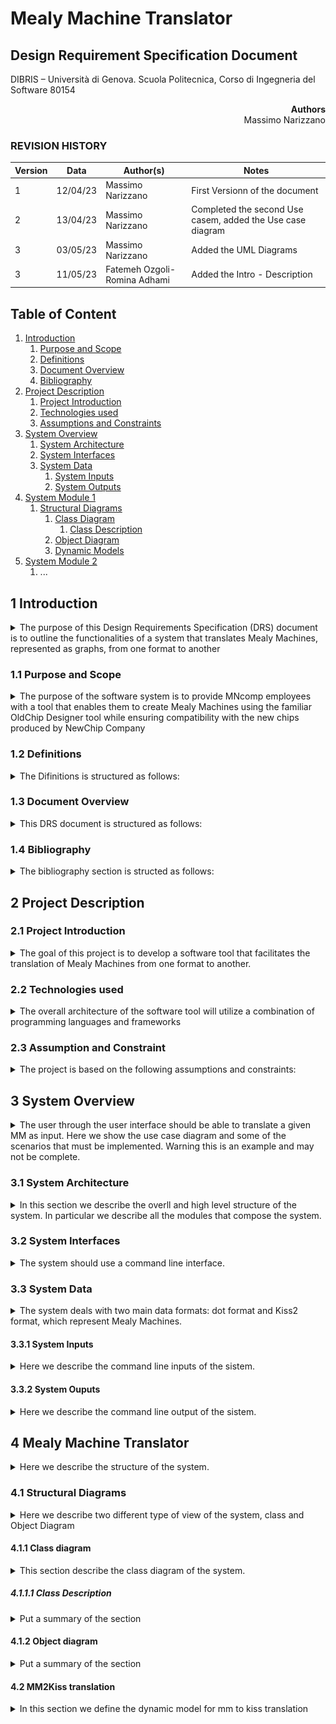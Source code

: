 # Mealy Machine Translator

## Design Requirement Specification Document

DIBRIS – Università di Genova. Scuola Politecnica, Corso di Ingegneria del Software 80154


<div align='right'> <b> Authors </b> <br> Massimo Narizzano <br>  </div>

### REVISION HISTORY

| Version | Data | Author(s)| Notes |
| ---------|------|--------|------  |
| 1 | 12/04/23 | Massimo Narizzano | First Versionn of the document|
| 2 | 13/04/23 | Massimo Narizzano | Completed the second Use casem, added the Use case diagram|
| 3 | 03/05/23 | Massimo Narizzano | Added the UML Diagrams|
| 3 | 11/05/23 | Fatemeh Ozgoli-Romina Adhami | Added the Intro - Description|

## Table of Content

1. [Introduction](#intro)
    1. [Purpose and Scope](#purpose)  
    2. [Definitions](#def)
    3. [Document Overview](#overview)
    4. [Bibliography](#biblio)
2. [Project Description](#description)
    1. [Project Introduction](#project-intro)
    2. [Technologies used](#tech)
    3. [Assumptions and Constraints](#constraints)
3. [System Overview](#system-overview)
    1. [System Architecture](#architecture)
    2. [System Interfaces](#interfaces)
    3. [System Data](#data)
        1. [System Inputs](#inputs)
        2. [System Outputs](#outputs)
4. [System Module 1](#sys-module-1)
    1. [Structural Diagrams](#sd)
        1. [Class Diagram](#cd)
            1. [Class Description](#cd-description)
        2. [Object Diagram](#od)
        3. [Dynamic Models](#dm)
5. [System Module 2](#sys-module-2)
   1. ...

##  <a name="intro"></a>  1 Introduction
<details>
    <summary>   The purpose of this Design Requirements Specification (DRS) document is to outline the functionalities of a system that translates Mealy Machines, represented as graphs, from one format to another
    </summary> 
The project aims to develop a software tool capable of reading Mealy Machines in one format and translating them into another format. Specifically, the two formats currently known are the dot format and the Kiss2 format.
</details>
    
### <a name="purpose"></a> 1.1 Purpose and Scope
<details> 
    <summary> The purpose of the software system is to provide MNcomp employees with a tool that enables them to create Mealy Machines using the familiar OldChip Designer tool while ensuring compatibility with the new chips produced by NewChip Company </summary>
    <p>The tool should be capable of reading Mealy Machines stored in dot format and translating them into Kiss2 format, and vice versa. The scope of the project includes the development of the translation tool and the implementation of the required functionalities to perform the format conversions.
    </p>
</details>

### <a name="def"></a> 1.2 Definitions
<details> 
    <summary> The Difinitions is structured as follows:
    </summary>
    <p> Mealy Machine: A Deterministic Finite State Automaton that has output values determined by both its current state and the current inputs. It is used to model and control the behavior of embedded systems.
Dot Format: A text-based format used to represent Mealy Machines, designed using the OldChip Designer tool. It contains information about the graph structure and the relationships between input and output signals.
Kiss2 Format: A text-based format used to represent Mealy Machines, designed using the NewChip Designer tool. It includes information about the graph structure as well as the classification of signals as input or output variables.
OldChip Designer: A tool developed by OldChip Company and used by MNcomp employees to design Mealy Machines for programming chips.
NewChip Designer: A tool developed by NewChip Company that allows users to design Mealy Machines, which can be loaded into the new chips produced by NewChip Company.</p>
    
| First Header  | Second Header |
| ------------- | ------------- |
| Content Cell  | Content Cell  |
| Content Cell  | Content Cell  |
    
</details>

### <a name="overview"></a> 1.3 Document Overview
<details> 
    <summary> This DRS document is structured as follows:
    </summary>
    <p>This sub section should describe ...</p>
</details>

### <a name="biblio"></a> 1.4 Bibliography
<details> 
    <summary> The bibliography section is structed as follows:
    </summary>
    <p>Wikipedia's links: 
      <br>
     https://en.wikipedia.org/wiki/Mealy_machine
        <br>
     https://en.wikipedia.org/wiki/DOT_%28graph_description_language%29</p>
     <br>
    Papers:
     <br>
    - Abdel-Hamid, Amr T., Mohamed Zaki, and Sofiene Tahar. "A tool converting finite state machine to VHDL." Canadian Conference on Electrical and Computer Engineering 2004 (IEEE Cat. No. 04CH37513). Vol. 4. IEEE, 2004.
     
</details>

## <a name="description"></a> 2 Project Description

### <a name="project-intro"></a> 2.1 Project Introduction 
<details> 
    <summary>  The goal of this project is to develop a software tool that facilitates the translation of Mealy Machines from one format to another.
    </summary>
    <p> Mealy Machines are graphical representations used to control the behavior of programmable chips.
        <br> MNcomp, an enterprise that programs chips for household machines, currently uses the OldChip Designer tool provided by OldChip Company to design Mealy Machines in the dot format. However, with the emergence of a promising new chip produced by NewChip Company, MNcomp desires to utilize the new chips while still using the familiar OldChip Designer tool.

To achieve this goal, the project aims to create a software tool that can read Mealy Machines stored in the dot format and translate them into the Kiss2 format, which is compatible with the new chips produced by NewChip Company. Additionally, the tool should also be able to convert Mealy Machines from Kiss2 format to dot format, ensuring bidirectional compatibility.</p> 
</details>

### <a name="tech"></a> 2.2 Technologies used

<details> 
    <summary> The overall architecture of the software tool will utilize a combination of programming languages and frameworks </summary>
    <p>The specific technologies to be employed in the development of the tool will be determined based on factors such as compatibility, performance, and ease of use. Possible technologies that may be utilized include:

Programming Languages: Java <br>
File Parsing and Manipulation: parser libraries <br>
Graph Visualization: <br>
Version Control: Git and GitHub for collaborative development and source code management
    </p>
</details>

### <a name="constraints"></a> 2.3 Assumption and Constraint 
<details> 
    <summary> The project is based on the following assumptions and constraints:
    </summary>
    <p>
        Assumption 1: The Mealy Machines designed using the OldChip Designer tool and the NewChip Designer tool are functionally equivalent, despite having different user interfaces. <br>
Assumption 2: The input and output signals of the Mealy Machines have unique names and occur in the input files. <br>
Constraint 1: The translation tool must be able to process Mealy Machines stored in the dot format and convert them accurately to the Kiss2 format. <br>
Constraint 2: The translation tool should also be capable of converting Mealy Machines from the Kiss2 format to the dot format while preserving the input/output signal information. <br>
Constraint 3: The translation tool should provide an intuitive and user-friendly interface for MNcomp employees to interact with, simplifying the conversion process. <br>
Constraint 4: The translation tool should ensure compatibility with the existing systems and infrastructure at MNcomp, including the chip programming workflow and file management practices. <br>
These assumptions and constraints will guide the development process of the software tool, ensuring that it meets the specific requirements and expectations of MNcomp.</p>
</details>

## <a name="system-overview"></a>  3 System Overview
<details>
    <summary> The user through the user interface should be able to translate a given MM as input. Here we show the use case diagram and some of the scenarios that must be implemented. Warning this is an example and may not be complete.
    </summary>
    
![Use Case Diagram](imgs/use-case.jpg "Use Case Diagram")
    <p> ....</p>
      
| Use Case      | 1.0           |
| ------------- | ------------- |
| Name          | mm2kiss       |
| Actors        | Generic User  |    
| Entry Point   | (i) MM dot file. <br> (ii) List of Input Signals <br> (iii) List of Output Signals   |
| Exit  Point   | File where  the translated MM must be stored |
| Event Flow    | (1) User invoke the system by command line <br> (2) User provide a valid path to an input MM in dot format <br> (3) User provide a list of symbols representing the input signals <br> (4) User provide a list of symbols representing the output signals <br> (5) User provide a valid path to an empty file where the system should store the output MM <br> (6) System validates the input MM <br> (7) System validates the list of input signals<br> (8) System valdiates the list of output signals <br> (9) System validates the output file <br> (10) System correctly parse the input file and store the MM in memory<br> (11) System write the MM in memory into the output file |
    
    
| Use Case      | 2.0           |
| ------------- | ------------- |
| Name          | kiss2mm       |
| Actors        | Generic User  |    
| Entry Point   | MM kiss2 file  |
| Exit  Point   | (i) File where  the translated MM must be stored. <br> (ii) List of Input Signals. <br> (iii) List of Output Signals |
| Event Flow    | (1) User invoke the system by command line <br> (2) User provide a valid path to an input MM in kiss2 format <br> (3) User provide a valid path to an empty file where the system should store the output MM <br> (4) System validates the input MM <br> (5) System validates the output file <br> (6) System correctly parse the input file and store the MM in memory<br> (7) System write the MM into the output file <br> (8) System write the list of Input Signal into the standard input. <br> (9) System write the List of output signals into the standard input| 

</details>


### <a name="architecture"></a>  3.1 System Architecture
<details> 
    <summary> In this section we describe the overll and high level structure of the system. In particular we describe all the modules that compose the system.
    </summary>
    <p>This system is composed by a single module that translate a MM in dot format into a kiss2 format</p>
    
![System Architecture](imgs/framework.jpg "System Architecture")    
    
</details>

### <a name="interfaces"></a>  3.2 System Interfaces
<details> 
    <summary> The system should use a command line interface.
    </summary>
    <p>Here we describe the syntax that the system must use. In particular we try to keep the syntax as simpler as possible. For this reason we define an interface like this:
    system name "absolute path to the MM in dot format" "absolute path to the kiss2 file" "list of input signals separated by comma" "list of output signals separated by comma"</p>
</details>

### <a name="data"></a>  3.3 System Data
<details> 
    <summary> The system deals with two main data formats: dot format and Kiss2 format, which represent Mealy Machines.
    </summary>
    Dot Format:
    ```
The dot format is a textual representation of a Mealy Machine in a graph structure. It consists of a set of nodes representing the states of the machine and edges representing the transitions between states. Each node and edge can have additional properties and labels associated with them. In the dot format, the Mealy Machine is defined using a specific syntax and conventions. To manage and manipulate the data in the dot format, the system will utilize data structures such as graphs or adjacency lists to represent the Mealy Machine. These data structures will capture the relationships between states and transitions, along with associated properties and labels. Additionally, the system will parse and extract relevant information from the dot format, such as state names, input/output signal names, and transition conditions <br>
    Kiss2 Format: <br>

    The Kiss2 format is another textual representation of a Mealy Machine. It maintains additional information about the variables, specifically indicating if a signal is an input or an output variable. The Kiss2 format provides a structured way to represent the Mealy Machine, including input/output variable declarations and transition conditions.

Similar to the dot format, the system will need to handle the data in the Kiss2 format during the translation process. It will employ suitable data structures to represent the Mealy Machine and manage the variables' input/output information.
    <br>
   
  By managing and manipulating the data in both the dot and Kiss2 formats effectively, the system can facilitate the translation process and ensure the correctness and compatibility of the Mealy Machines between the two formats.  
</details>

#### <a name="inputs"></a>  3.3.1 System Inputs
<details> 
    <summary> Here we describe the command line inputs of the sistem. </summary>
  <p> The inputs of the system are : </p>
    <ul> 
        <li> Absolute path to the input file: The file should not be empty and should describe a valid MM into a valid [dot](https://en.wikipedia.org/wiki/DOT_%28graph_description_language%29) Format.</li>
        <li> Absolute path to the output file: The file should be empty and it will contain the final result of the translation  </li>
        <li> List of string names separated by comma: They represent the input signal list. Each signal is represented by a string tha contains both letters and numbers. It should not contains any other symbol.</li>
        <li> List of string names separated by comma: They represent the output signal list. Each signal is represented by a string tha contains both letters and numbers. It should not contains any other symbol.</li>
    </ul>
</details>

#### <a name="outputs"></a>  3.3.2 System Ouputs
<details> 
    <summary> Here we describe the command line output of the sistem. </summary>
  <p> The system has only one output and should be the translation of the MM from dot to kiss2 format. The translation should be written into the file given in input to the system.</p>
</details>

## <a name="sys-module-1"></a>  4 Mealy Machine Translator
<details> 
    <summary> Here we describe the structure of the system. 
    </summary>
    <p>First we describe the Static structure of the system, such as Class/Object Diagram, and then we describe the dynamic behaviour of the system. </p>
</details>

### <a name="sd"></a>  4.1 Structural Diagrams
<details> 
    <summary> Here we describe two different type of view of the system, class and Object Diagram
    </summary>
</details>

#### <a name="cd"></a>  4.1.1 Class diagram
<details> 
    <summary> This section describe the class diagram of the system.
    </summary>
    
![Class Diagram](imgs/class.jpg "Class Diagram")

</details>

##### <a name="cd-description"></a>  4.1.1.1 Class Description
<details> 
    <summary> Put a summary of the section
    </summary>
    <p>This sub section should describe ...</p>
</details>

#### <a name="od"></a>  4.1.2 Object diagram
<details> 
    <summary> Put a summary of the section
    </summary>
    <p>This sub section should describe ...</p>
    
![Object Diagram](imgs/object.jpg "Class Diagram")

</details>

#### <a name="dm"></a>  4.2 MM2Kiss translation
<details> 
    <summary> 
    In this section we define the dynamic model for mm to kiss translation
    </summary>
    <p>This sub section should describe ...</p>

    
![ACtivity Diagram](imgs/activity.jpg "Activity")

</details>
